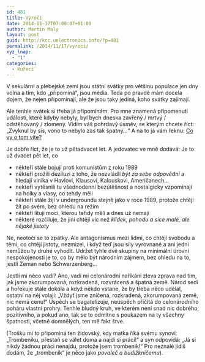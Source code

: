 ```yaml
---
id: 481
title: Výročí
date: 2014-11-17T07:00:07+01:00
author: Martin Maly
layout: post
guid: http://kcc.uelectronics.info/?p=481
permalink: /2014/11/17/vyroci/
xyz_lnap:
  - "1"
categories:
  - Kuřecí
---
```

V sekulární a plebejské zemi jsou státní svátky pro většinu populace jen dny volna a tím, kdo &#8222;připomíná&#8220;, jsou média. Teda po pravdě mám docela dojem, že nejen připomínají, ale že jsou taky jediná, koho svátky zajímají.

Ale tenhle svátek si třeba já připomínám. Pro mne znamená připomenutí událostí, které kdyby nebyly, byl bych dneska zavřený / mrtvý / odstěhovaný / zlomený. Vidím váš pohrdavý úsměv, se kterým chcete říct: &#8222;Zvyknul by sis, vono to nebylo zas tak špatný&#8230;&#8220; A na to já vám řeknu: [Co vy o tom víte?](http://kcc.uelectronics.info/2014/08/23/co-vy-o-tom-vite/ "Co vy o tom víte?")

Je dobře říct, že je to už pětadvacet let. A jedovatec ve mně dodává: Je to už dvacet pět let, co

  * někteří stále bojují proti komunistům z roku 1989
  * někteří prožili deziluzi z toho, že nezvládli _být za sebe odpovědní_ a hledají viníka v Havlovi, Klausovi, Kalouskovi, Američanech&#8230;
  * nekteří vytěsnili tu všednodenní bezútěšnost a nostalgicky vzpomínají na holky a vlasy, co tehdy měli
  * někteří stále žijí v undergroundu stejně jako v roce 1989, protože chtějí žít po svém, bez ohledu na režim
  * někteří litují moci, kterou tehdy měli a dnes už nemají
  * některé rozčiluje, že jiní chtějí víc než _klídek, pohodu a sice malé, ale nějaké jistoty_

Ne, neotočí se to zpátky. Ale antagonismus mezi lidmi, co chtějí svobodu a těmi, co chtějí jistoty, nezmizel, i když teď jsou síly vyrovnané a ani jedni nemůžou ty druhé vyhodit. Udržet tyhle dvě skupiny na minimální úrovni nespokojenosti je to, co by mělo být národním zájmem, bez ohledu na to, jestli Zeman nebo Schwarzenberg&#8230;

Jestli mi něco vadí? Ano, vadí mi celonárodní naříkání zleva zprava nad tím, jak jsme zkorumpovaná, rozkradená, rozvrácená a špatná země. Národ sedí a hořekuje stále dokola a když někdo vstane, že by třeba něco udělal, ostatní na něj volají: &#8222;Vždyť jsme zničená, rozkradená, zkorumpovaná země, nic nemá cenu!&#8220; Úspěch se bagatelizuje, neúspěch přičítá do celonárodního poháru vlastní prohry. Tenhle bludný kruh, ve kterém není snad nic dobrého, pozitivního, a pokud ano, tak se to odmítne s poukazem na ty všechny špatnosti, včetně domnělých, ten mě fakt štve.

(Trošku mi to připomíná ten židovský, kdy matka říká svému synovi: &#8222;Trombeniku, přestaň se válet doma a najdi si práci!&#8220; a syn odpovídá: &#8222;Já si nikdy žádnou práci nenajdu, protože jsem trombenik!&#8220; Pro neznalé jidiš dodám, že &#8222;trombenik&#8220; je něco jako _povaleč a budižkničemu_).